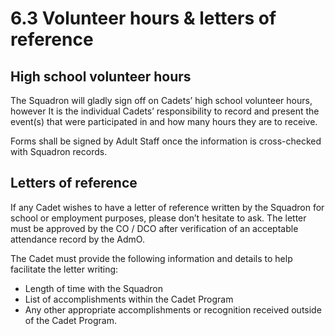 # 6.3 Volunteer hours & letters of reference

## High school volunteer hours

The Squadron will gladly sign off on Cadets’ high school volunteer hours, however It is the individual Cadets’ responsibility to record and present the event\(s\) that were participated in and how many hours they are to receive.

Forms shall be signed by Adult Staff once the information is cross-checked with Squadron records.

## Letters of reference

If any Cadet wishes to have a letter of reference written by the Squadron for school or employment purposes, please don’t hesitate to ask. The letter must be approved by the CO / DCO after verification of an acceptable attendance record by the AdmO.

The Cadet must provide the following information and details to help facilitate the letter writing:

* Length of time with the Squadron
* List of accomplishments within the Cadet Program
* Any other appropriate accomplishments or recognition received outside of the Cadet Program.


